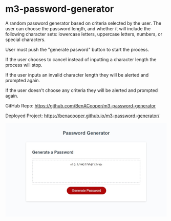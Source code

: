 # m3-password-generator
A random password generator based on criteria selected by the user. The user can choose the password length, and whether it will include the following character sets: lowercase letters, uppercase letters, numbers, or special characters.

User must push the "generate pasword" button to start the process.

If the user chooses to cancel instead of inputting a character length the process will stop.

If the user inputs an invalid character length they will be alerted and prompted again.

If the user doesn't choose any criteria they will be alerted and prompted again.

GitHub Repo: https://github.com/BenACooper/m3-password-generator

Deployed Project: https://benacooper.github.io/m3-password-generator/

![Project Screenshot](./assets/images/app-screenshot-for-readme.jpg)
